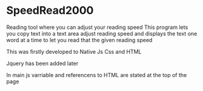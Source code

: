 # SpeedRead2000
Reading tool where you can adjust your reading speed
This program lets you copy text into a text area adjust reading speed and displays the text one word
at a time to let you read that the given reading speed 

This was firstly developed to Native Js Css and HTML

Jquery has been added later

In main js varriable and referencens to HTML are stated at the top of the page

